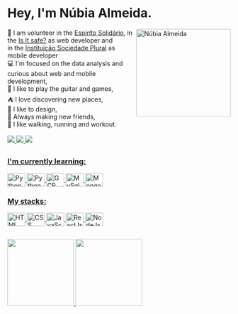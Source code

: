 # Hey, I'm Núbia Almeida.

<img align="right" height="197em" width="213em" alt="Núbia Almeida" src="https://media.tenor.com/_HwQHDixHnMAAAAC/kitten-cat.gif">
<div>
 💼 I am volunteer in the <a href="https://www.instagram.com/espiritosolidario/"> Espiríto Solidário</a>, in the <a href="https://isitsafe.com.br"> Is It safe?</a> as web developer and
<br>
in the <a href="https://www.linkedin.com/search/results/all/?fetchDeterministicClustersOnly=false&heroEntityKey=urn%3Ali%3Aorganization%3A88034410&keywords=institui%C3%A7%C3%A3o%20sociedade%20plural&origin=RICH_QUERY_TYPEAHEAD_HISTORY&position=0&searchId=84831126-adaf-4966-857a-8c45a8498ef2&sid=TYr/">Instituição Sociedade Plural</a> as mobile developer
<br>
  💻 I'm focused on the data analysis and curious about web and mobile development, <br>
  🎸 I like to play the guitar and games, <br>
  ⛺ I love discovering new places, <br>
  🎨 I like to design,<br>
  👥 Always making new friends, <br>
  🏃 I like walking, running and workout. <br> <br>
 </div>

<div>
    <a href="https://www.linkedin.com/in/nubialmeida" target="_blank"> <img src="https://img.shields.io/badge/LinkedIn-0077B5?style=for-the-badge&logo=linkedin&logoColor=white"> </a>
    <a href="https://www.instagram.com/mnubialmeida/" target="_blank"> <img src="https://img.shields.io/badge/Instagram-E4405F?style=for-the-badge&logo=instagram&logoColor=white">
    <a href="https://www.cloudskillsboost.google/public_profiles/4753aa99-305d-425f-9883-14a6fee852f1" target="_blank"> <img src="https://img.shields.io/badge/Google_Cloud-4285F4?style=for-the-badge&logo=google-cloud&logoColor=white">
</div>
    
##
    
<div>
    
   ### I'm currently learning:
   
   <img align="center" height="30" width="40" alt="Python" src="https://cdn.jsdelivr.net/gh/devicons/devicon/icons/python/python-original.svg">
   <img align="center" height="30" width="40" alt="PythonPandas" src="https://cdn.jsdelivr.net/gh/devicons/devicon/icons/pandas/pandas-original.svg">
   <img align="center" height="30" width="40" alt="GCP" src="https://cdn.jsdelivr.net/gh/devicons/devicon/icons/googlecloud/googlecloud-original.svg">
   <img align="center" height="30" width="40" alt="MySql" src="https://cdn.jsdelivr.net/gh/devicons/devicon/icons/mysql/mysql-original.svg">
   <img align="center" height="30" width="40" alt="MongolDB" src="https://cdn.jsdelivr.net/gh/devicons/devicon/icons/mongodb/mongodb-original.svg">
    
   ### My stacks:
    
   <img align="center" height="30" width="40" alt="HTML" src="https://cdn.jsdelivr.net/gh/devicons/devicon/icons/html5/html5-original.svg">
   <img align="center" height="30" width="40" alt="CSS" src="https://cdn.jsdelivr.net/gh/devicons/devicon/icons/css3/css3-original.svg">
   <img align="center" height="30" width="40" alt="JavaScript" src="https://cdn.jsdelivr.net/gh/devicons/devicon/icons/javascript/javascript-original.svg">
   <img align="center" height="30" width="40" alt="ReactJs" src="https://cdn.jsdelivr.net/gh/devicons/devicon/icons/react/react-original.svg">
   <img align="center" height="30" width="40" alt="NodeJs" src="https://cdn.jsdelivr.net/gh/devicons/devicon/icons/nodejs/nodejs-original.svg" >
   </div>  

##

<div>
  <a href="https://github.com/nubialmeida">
  <img height="150em"  src="https://github-readme-stats.vercel.app/api?username=nubialmeida&show_icons=true&theme=vue-dark">
  <img height="150em"  src="https://github-readme-stats.vercel.app/api/top-langs/?username=nubialmeida&layout=compact&theme=vue-dark"
</div>

##

